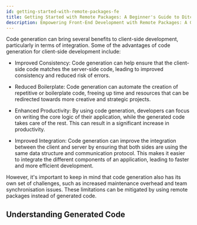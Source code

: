 ```yaml
---
id: getting-started-with-remote-packages-fe
title: Getting Started with Remote Packages: A Beginner's Guide to Ditching Generated Code
description: Empowering Front-End Development with Remote Packages: A Guide to Ditching Generated Code
---
```


Code generation can bring several benefits to client-side development, particularly in terms of integration. Some of the
advantages of code generation for client-side development include:

* Improved Consistency: Code generation can help ensure that the client-side code matches the server-side code, leading to
improved consistency and reduced risk of errors.

* Reduced Boilerplate: Code generation can automate the creation of repetitive or boilerplate code, freeing up time and
resources that can be redirected towards more creative and strategic projects.

* Enhanced Productivity: By using code generation, developers can focus on writing the core logic of their application,
while the generated code takes care of the rest. This can result in a significant increase in productivity.

* Improved Integration: Code generation can improve the integration between the client and server by ensuring that both
sides are using the same data structure and communication protocol. This makes it easier to integrate the different
components of an application, leading to faster and more efficient development.

However, it's important to keep in mind that code generation also has its own set of challenges, such as increased
maintenance overhead and team synchronisation issues. These limitations can be mitigated by using remote packages
instead of generated code.

## Understanding Generated Code

